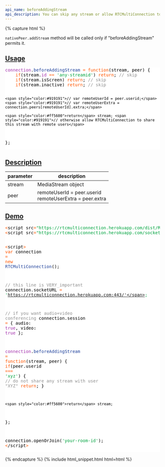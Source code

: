 ```yaml
---
api_name: beforeAddingStream
api_description: You can skip any stream or allow RTCMultiConnection to share a stream with remote users
---
```


{% capture html %}

  <section>
    <p><code>nativePeer.addStream</code> method will be called only if "beforeAddingStream" permits it.</p>
  </section>

  <section id="usage">
    <h2><a href="#usage">Usage</a></h2>
    <pre style="background:#fff;color:#000"><span style="color:#a535ae">connection</span>.<span style="color:#21439c">beforeAddingStream</span> <span style="color:#ff5600">=</span> <span style="color:#ff5600">function</span>(stream, peer) {
    <span style="color:#ff5600">if</span>(stream.<span style="color:#a535ae">id</span> <span style="color:#ff5600">==</span> <span style="color:#00a33f">'any-streamid'</span>) <span style="color:#ff5600">return</span>; <span style="color:#919191">// skip</span>
    <span style="color:#ff5600">if</span>(stream.isScreen) <span style="color:#ff5600">return</span>; <span style="color:#919191">// skip</span>
    <span style="color:#ff5600">if</span>(stream.inactive) <span style="color:#ff5600">return</span>; <span style="color:#919191">// skip</span>

    <span style="color:#919191">// var remoteUserId = peer.userid;</span>
    <span style="color:#919191">// var remoteUserExtra = connection.peers[remoteUserId].extra;</span>

    <span style="color:#ff5600">return</span> stream; <span style="color:#919191">// otherwise allow RTCMultiConnection to share this stream with remote users</span>
};
</pre>
  </section>

  <section id="description">
    <h2><a href="#description">Description</a></h2>
    <div class="datagrid">
    <table>
    <thead><tr><th>parameter</th><th>description</th></tr></thead>
    <tbody>
      <tr>
        <td>stream</td>
        <td>MediaStream object</td>
      </tr>
      <tr>
        <td>peer</td>
        <td>remoteUserId = peer.userid<br>remoteUserExtra = peer.extra</td>
      </tr>
    </tbody>
    </table>
    </div>
  </section>

  <section id="demo">
    <h2><a href="#demo">Demo</a></h2>
    <pre style="background:#fff;color:#000"><span style="color:#ff5600">&lt;</span>script src<span style="color:#ff5600">=</span><span style="color:#00a33f">"https://rtcmulticonnection.herokuapp.com/dist/RTCMultiConnection.min.js"</span><span style="color:#ff5600">></span><span style="color:#ff5600">&lt;</span>/script<span style="color:#ff5600">></span>
<span style="color:#ff5600">&lt;</span>script src<span style="color:#ff5600">=</span><span style="color:#00a33f">"https://rtcmulticonnection.herokuapp.com/socket.io/socket.io.js"</span><span style="color:#ff5600">></span><span style="color:#ff5600">&lt;</span>/script<span style="color:#ff5600">></span>

<span style="color:#ff5600">&lt;</span>script<span style="color:#ff5600">></span>
<span style="color:#ff5600">var</span> connection <span style="color:#ff5600">=</span> <span style="color:#ff5600">new</span> <span style="color:#21439c">RTCMultiConnection</span>();

<span style="color:#919191">// this line is VERY_important</span>
connection.socketURL <span style="color:#ff5600">=</span> <span style="color:#00a33f">'https://rtcmulticonnection.herokuapp.com:443/'</span>;

<span style="color:#919191">// if you want audio+video conferencing</span>
connection.session <span style="color:#ff5600">=</span> {
    audio: <span style="color:#a535ae">true</span>,
    video: <span style="color:#a535ae">true</span>
};

<span style="color:#a535ae">connection</span>.<span style="color:#21439c">beforeAddingStream</span> <span style="color:#ff5600">=</span> <span style="color:#ff5600">function</span>(stream, peer) {
    <span style="color:#ff5600">if</span>(peer.userid <span style="color:#ff5600">===</span> <span style="color:#00a33f">'xyz'</span>) {
       <span style="color:#919191">// do not share any stream with user "XYZ"</span>
       <span style="color:#ff5600">return</span>;
    }

    <span style="color:#ff5600">return</span> stream;
};

connection.openOrJoin(<span style="color:#00a33f">'your-room-id'</span>);
<span style="color:#ff5600">&lt;</span>/script<span style="color:#ff5600">></span>
</pre>
  </section>

{% endcapture %}
{% include html_snippet.html html=html %}
